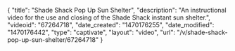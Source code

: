 {
    "title": "Shade Shack Pop Up Sun Shelter",
    "description": "An instructional video for the use and closing of the Shade Shack instant sun shelter.",
    "videoid": "67264718",
    "date_created": "1470176255",
    "date_modified": "1470176442",
    "type": "captivate",
    "layout": "video",
    "url": "\/v\/shade-shack-pop-up-sun-shelter\/67264718"
}